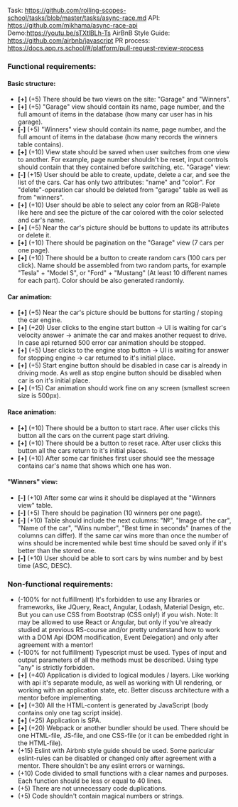Task: https://github.com/rolling-scopes-school/tasks/blob/master/tasks/async-race.md
API: https://github.com/mikhama/async-race-api
Demo:https://youtu.be/sTXtlBLh-Ts
AirBnB Style Guide: https://github.com/airbnb/javascript
PR process: https://docs.app.rs.school/#/platform/pull-request-review-process

### Functional requirements:

#### Basic structure:
*   **[+]** (+5) There should be two views on the site: "Garage" and "Winners".
*   **[+]** (+5) "Garage" view should contain its name, page number, and the full amount of items in the database (how many car user has in his garage).
*   **[-]** (+5) "Winners" view should contain its name, page number, and the full amount of items in the database (how many records the winners table contains).
*   **[+]** (+10) View state should be saved when user switches from one view to another. For example, page number shouldn't be reset, input controls should contain that they contained before switching, etc.
"Garage" view:
*   **[-]** (+15) User should be able to create, update, delete a car, and see the list of the cars. Car has only two attributes: "name" and "color". For "delete"-operation car should be deleted from "garage" table as well as from "winners".
*   **[+]** (+10) User should be able to select any color from an RGB-Palete like here and see the picture of the car colored with the color selected and car's name.
*   **[+]** (+5) Near the car's picture should be buttons to update its attributes or delete it.
*   **[+]** (+10) There should be pagination on the "Garage" view (7 cars per one page).
*   **[+]** (+10) There should be a button to create random cars (100 cars per click). Name should be assembled from two random parts, for example "Tesla" + "Model S", or "Ford" + "Mustang" (At least 10 different names for each part). Color should be also generated randomly.
#### Car animation:
*   **[+]** (+5) Near the car's picture should be buttons for starting / stoping the car engine.
*   **[+]** (+20) User clicks to the engine start button -> UI is waiting for car's velocity answer -> animate the car and makes another request to drive. In case api returned 500 error car animation should be stopped.
*   **[+]** (+5) User clicks to the engine stop button -> UI is waiting for answer for stopping engine -> car returned to it's initial place.
*   **[+]** (+5) Start engine button should be disabled in case car is already in driving mode. As well as stop engine button should be disabled when car is on it's initial place.
*   **[+]** (+15) Car animation should work fine on any screen (smallest screen size is 500px).
#### Race animation:
*   **[+]** (+10) There should be a button to start race. After user clicks this button all the cars on the current page start driving.
*   **[+]** (+10) There should be a button to reset race. After user clicks this button all the cars return to it's initial places.
*   **[+]** (+10) After some car finishes first user should see the message contains car's name that shows which one has won.
#### "Winners" view:
*   **[-]** (+10) After some car wins it should be displayed at the "Winners view" table.
*   **[-]** (+5) There should be pagination (10 winners per one page).
*   **[-]** (+10) Table should include the next culumns: "№", "Image of the car", "Name of the car", "Wins number", "Best time in seconds" (names of the columns can differ). If the same car wins more than once the number of wins should be incremented while best time should be saved only if it's better than the stored one.
*   **[-]** (+10) User should be able to sort cars by wins number and by best time (ASC, DESC).


### Non-functional requirements:

*   (-100% for not fulfillment) It's forbidden to use any libraries or frameworks, like JQuery, React, Angular, Lodash, Material Design, etc. But you can use CSS from Bootstrap (CSS only!) if you wish. Note: It may be allowed to use React or Angular, but only if you've already studied at previous RS-course and/or pretty understand how to work with a DOM Api (DOM modification, Event Delegation) and only after agreement with a mentor!
*   (-100% for not fulfillment) Typescript must be used. Types of input and output parameters of all the methods must be described. Using type "any" is strictly forbidden.
*   **[+]** (+40) Application is divided to logical modules / layers. Like working with api it's separate module, as well as working with UI rendering, or working with an application state, etc. Better discuss architecture with a mentor before implementing.
*   **[+]** (+30) All the HTML-content is generated by JavaScript (body contains only one tag script inside).
*   **[+]** (+25) Application is SPA.
*   **[+]** (+20) Webpack or another bundler should be used. There should be one HTML-file, JS-file, and one CSS-file (or it can be embedded right in the HTML-file).
*   (+15) Eslint with Airbnb style guide should be used. Some paricular eslint-rules can be disabled or changed only after agreement with a mentor. There shouldn't be any eslint errors or warnings.
*   (+10) Code divided to small functions with a clear names and purposes. Each function should be less or equal to 40 lines.
*   (+5) There are not unnecessary code duplications.
*   (+5) Code shouldn't contain magical numbers or strings.
